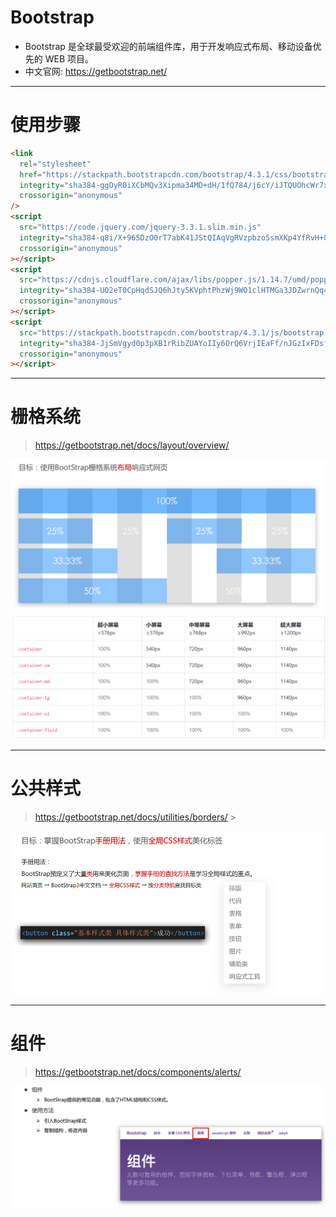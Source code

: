 # Bootstrap

- Bootstrap 是全球最受欢迎的前端组件库，用于开发响应式布局、移动设备优先的 WEB 项目。
- 中文官网: https://getbootstrap.net/

---

# 使用步骤

```html
<link
  rel="stylesheet"
  href="https://stackpath.bootstrapcdn.com/bootstrap/4.3.1/css/bootstrap.min.css"
  integrity="sha384-ggOyR0iXCbMQv3Xipma34MD+dH/1fQ784/j6cY/iJTQUOhcWr7x9JvoRxT2MZw1T"
  crossorigin="anonymous"
/>
<script
  src="https://code.jquery.com/jquery-3.3.1.slim.min.js"
  integrity="sha384-q8i/X+965DzO0rT7abK41JStQIAqVgRVzpbzo5smXKp4YfRvH+8abtTE1Pi6jizo"
  crossorigin="anonymous"
></script>
<script
  src="https://cdnjs.cloudflare.com/ajax/libs/popper.js/1.14.7/umd/popper.min.js"
  integrity="sha384-UO2eT0CpHqdSJQ6hJty5KVphtPhzWj9WO1clHTMGa3JDZwrnQq4sF86dIHNDz0W1"
  crossorigin="anonymous"
></script>
<script
  src="https://stackpath.bootstrapcdn.com/bootstrap/4.3.1/js/bootstrap.min.js"
  integrity="sha384-JjSmVgyd0p3pXB1rRibZUAYoIIy6OrQ6VrjIEaFf/nJGzIxFDsf4x0xIM+B07jRM"
  crossorigin="anonymous"
></script>
```

---

# 栅格系统

> https://getbootstrap.net/docs/layout/overview/

![alt text](./image/bs2.png)
![alt text](./image/1.png)

---

# 公共样式

> https://getbootstrap.net/docs/utilities/borders/ >

![alt text](./image/bs5.png)

---

# 组件

> https://getbootstrap.net/docs/components/alerts/

![alt text](./image/bs12.png)
